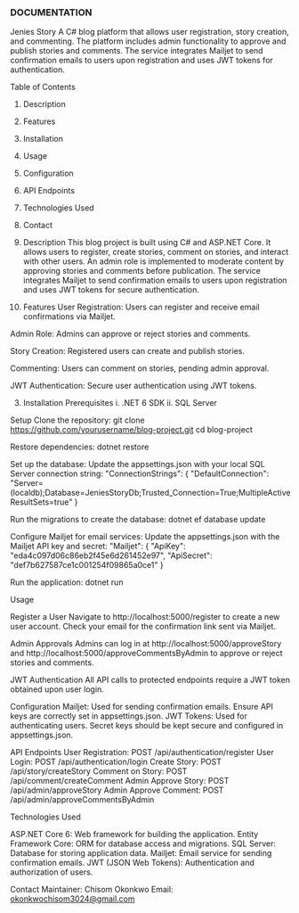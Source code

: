 ### DOCUMENTATION

Jenies Story
A C# blog platform that allows user registration, story creation, and commenting. The platform includes admin functionality to approve and publish stories and comments. The service integrates Mailjet to send confirmation emails to users upon registration and uses JWT tokens for authentication.


Table of Contents
1. Description
2. Features
3. Installation
4. Usage
5. Configuration
6. API Endpoints
7. Technologies Used
8. Contact


1. Description
This blog project is built using C# and ASP.NET Core. It allows users to register, create stories, comment on stories, and interact with other users. An admin role is implemented to moderate content by approving stories and comments before publication. The service integrates Mailjet to send confirmation emails to users upon registration and uses JWT tokens for secure authentication.


2. Features
User Registration: Users can register and receive email confirmations via Mailjet.

Admin Role: Admins can approve or reject stories and comments.

Story Creation: Registered users can create and publish stories.

Commenting: Users can comment on stories, pending admin approval.

JWT Authentication: Secure user authentication using JWT tokens.



3. Installation
Prerequisites
i. .NET 6 SDK
ii. SQL Server

Setup
Clone the repository:
git clone https://github.com/yourusername/blog-project.git cd blog-project

Restore dependencies:
dotnet restore

Set up the database:
Update the appsettings.json with your local SQL Server connection string:
"ConnectionStrings": {
  "DefaultConnection": "Server=(localdb);Database=JeniesStoryDb;Trusted_Connection=True;MultipleActiveResultSets=true"
}

Run the migrations to create the database:
  dotnet ef database update

Configure Mailjet for email services:
Update the appsettings.json with the Mailjet API key and secret:
"Mailjet": {
  "ApiKey": "eda4c097d06c86eb2f45e6d261452e97",
  "ApiSecret": "def7b627587ce1c001254f09865a0ce1"
}

Run the application:
dotnet run



Usage

Register a User
Navigate to http://localhost:5000/register to create a new user account.
Check your email for the confirmation link sent via Mailjet.

Admin Approvals
Admins can log in at http://localhost:5000/approveStory and http://localhost:5000/approveCommentsByAdmin  to approve or reject stories and comments.

JWT Authentication
All API calls to protected endpoints require a JWT token obtained upon user login.

Configuration
Mailjet: Used for sending confirmation emails. Ensure API keys are correctly set in appsettings.json.
JWT Tokens: Used for authenticating users. Secret keys should be kept secure and configured in appsettings.json.


API Endpoints
User Registration: POST /api/authentication/register
User Login: POST /api/authentication/login
Create Story: POST /api/story/createStory
Comment on Story: POST /api/comment/createComment
Admin Approve Story: POST /api/admin/approveStory
Admin Approve Comment: POST /api/admin/approveCommentsByAdmin


Technologies Used

ASP.NET Core 6: Web framework for building the application.
Entity Framework Core: ORM for database access and migrations.
SQL Server: Database for storing application data.
Mailjet: Email service for sending confirmation emails.
JWT (JSON Web Tokens): Authentication and authorization of users.


Contact
Maintainer: Chisom Okonkwo
Email: okonkwochisom3024@gmail.com




